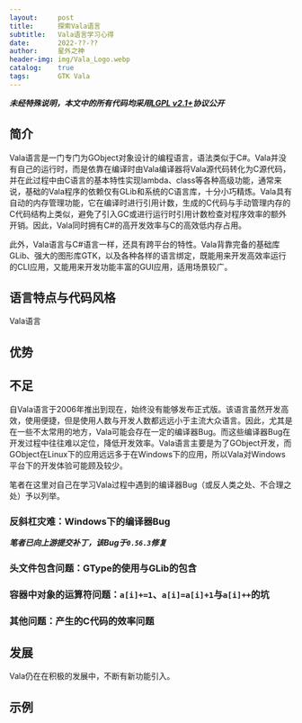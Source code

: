 ```yaml
---
layout:     post
title:      探索Vala语言
subtitle:   Vala语言学习心得
date:       2022-??-??
author:     星外之神
header-img: img/Vala_Logo.webp
catalog:    true
tags:       GTK Vala
---
```


***未经特殊说明，本文中的所有代码均采用[LGPL v2.1+](https://www.gnu.org/licenses/old-licenses/lgpl-2.1.en.html)协议公开***

## 简介

Vala语言是一门专门为GObject对象设计的编程语言，语法类似于C#。Vala并没有自己的运行时，而是依靠在编译时由Vala编译器将Vala源代码转化为C源代码，并在此过程中由C语言的基本特性实现lambda、class等各种高级功能，通常来说，基础的Vala程序的依赖仅有GLib和系统的C语言库，十分小巧精炼。Vala具有自动的内存管理功能，它在编译时进行引用计数，生成的C代码与手动管理内存的C代码结构上类似，避免了引入GC或进行运行时引用计数检查对程序效率的额外开销。因此，Vala同时拥有C#的高开发效率与C的高效低内存占用。

此外，Vala语言与C#语言一样，还具有跨平台的特性。Vala背靠完备的基础库GLib、强大的图形库GTK，以及各种各样的语言绑定，既能用来开发高效率运行的CLI应用，又能用来开发功能丰富的GUI应用，适用场景较广。

## 语言特点与代码风格

Vala语言

## 优势

## 不足

自Vala语言于2006年推出到现在，始终没有能够发布正式版。该语言虽然开发高效，使用便捷，但是使用人数与开发人数都远远小于主流大众语言。因此，尤其是在一些不太常用的地方，Vala可能会存在一定的编译器Bug。而这些编译器Bug在开发过程中往往难以定位，降低开发效率。Vala语言主要是为了GObject开发，而GObject在Linux下的应用远远多于在Windows下的应用，所以Vala对Windows平台下的开发体验可能顾及较少。

笔者在这里对自己在学习Vala过程中遇到的编译器Bug（或反人类之处、不合理之处）予以列举。

### 反斜杠灾难：Windows下的编译器Bug

***笔者已向上游提交补丁，该Bug于`0.56.3`修复***

### 头文件包含问题：GType的使用与GLib的包含

### 容器中对象的运算符问题：`a[i]+=1`、`a[i]=a[i]+1`与`a[i]++`的坑

### 其他问题：产生的C代码的效率问题

## 发展

Vala仍在在积极的发展中，不断有新功能引入。

## 示例
